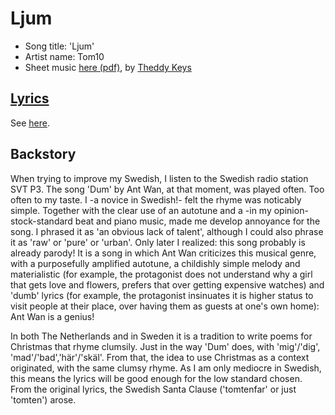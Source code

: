 # Ljum

* Song title: 'Ljum'
* Artist name: Tom10
* Sheet music [here (pdf)](66_ljum.pdf), by [Theddy Keys](https://www.fiverr.com/theddykeys)

## [Lyrics](66_ljum.txt)

See [here](66_ljum.txt).

## Backstory

When trying to improve my Swedish, I listen to the Swedish radio
station SVT P3. The song 'Dum' by Ant Wan, at that moment,
was played often. Too often to my taste. I -a novice in Swedish!- felt
the rhyme was noticably simple. Together with the clear use of an autotune
and a -in my opinion- stock-standard beat and piano music,
made me develop annoyance for the song.
I phrased it as 'an obvious lack of talent',
although I could also phrase it as 'raw' or 'pure' or 'urban'.
Only later I realized: this song probably is already parody!
It is a song in which Ant Wan criticizes this musical genre,
with a purposefully amplified autotune, a childishly simple melody
and materialistic (for example, the protagonist does not understand why a girl
that gets love and flowers, prefers that over getting expensive watches)
and 'dumb' lyrics (for example, the protagonist insinuates it is higher status
to visit people at their place, over having them as guests at one's own home):
Ant Wan is a genius!

In both The Netherlands and in Sweden it is a tradition
to write poems for Christmas that rhyme clumsily. Just in the way 'Dum'
does, with 'mig'/'dig', 'mad'/'bad','här'/'skäl'. From that, the idea
to use Christmas as a context originated, with the same clumsy rhyme.
As I am only mediocre in Swedish, this means the lyrics will be
good enough for the low standard chosen. From the original lyrics,
the Swedish Santa Clause ('tomtenfar' or just 'tomten') arose.

